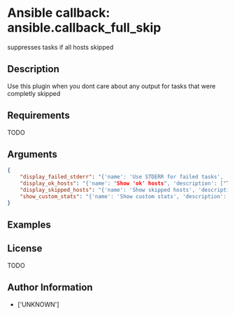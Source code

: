 # Ansible callback: ansible.callback_full_skip


suppresses tasks if all hosts skipped

## Description

Use this plugin when you dont care about any output for tasks that were completly skipped

## Requirements

TODO

## Arguments

``` json
{
    "display_failed_stderr": "{'name': 'Use STDERR for failed tasks', 'description': ['Toggle to control whether failed tasks are displayed to STDERR (vs. STDOUT)'], 'default': False, 'env': [{'name': 'ANSIBLE_DISPLAY_FAILED_STDERR'}], 'ini': [{'key': 'display_failed_stderr', 'section': 'defaults'}], 'type': 'boolean', 'version_added': '2.7'}",
    "display_ok_hosts": "{'name': "Show 'ok' hosts", 'description': ["Toggle to control displaying 'ok' task/host results in a task"], 'default': True, 'env': [{'name': 'ANSIBLE_DISPLAY_OK_HOSTS'}], 'ini': [{'key': 'display_ok_hosts', 'section': 'defaults'}], 'type': 'boolean', 'version_added': '2.7'}",
    "display_skipped_hosts": "{'name': 'Show skipped hosts', 'description': ['Toggle to control displaying skipped task/host results in a task'], 'default': True, 'env': [{'name': 'DISPLAY_SKIPPED_HOSTS'}], 'ini': [{'key': 'display_skipped_hosts', 'section': 'defaults'}], 'type': 'boolean'}",
    "show_custom_stats": "{'name': 'Show custom stats', 'description': ['This adds the custom stats set via the set_stats plugin to the play recap'], 'default': False, 'env': [{'name': 'ANSIBLE_SHOW_CUSTOM_STATS'}], 'ini': [{'key': 'show_custom_stats', 'section': 'defaults'}], 'type': 'bool'}",
}
```

## Examples



## License

TODO

## Author Information
  - ['UNKNOWN']
